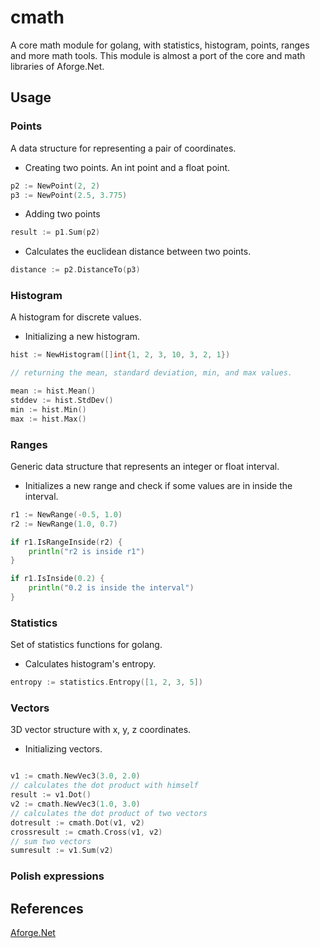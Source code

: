 # cmath

A core math module for golang, with statistics, histogram, points, ranges and more math tools. This module is almost a port of the core and math libraries of Aforge.Net.

## Usage

### Points

A data structure for representing a pair of coordinates.

- Creating two points. An int point and a float point.

```go
p2 := NewPoint(2, 2)
p3 := NewPoint(2.5, 3.775)
```

- Adding two points

```go
result := p1.Sum(p2)
```

- Calculates the euclidean distance between two points.

```go
distance := p2.DistanceTo(p3)
```

### Histogram

A histogram for discrete values.

- Initializing a new histogram.

```go
hist := NewHistogram([]int{1, 2, 3, 10, 3, 2, 1})

// returning the mean, standard deviation, min, and max values.

mean := hist.Mean()
stddev := hist.StdDev()
min := hist.Min()
max := hist.Max()
```

### Ranges

Generic data structure that represents an integer or float interval.

- Initializes a new range and check if some values are in inside the interval.

```go
r1 := NewRange(-0.5, 1.0)
r2 := NewRange(1.0, 0.7)

if r1.IsRangeInside(r2) {
    println("r2 is inside r1")
}

if r1.IsInside(0.2) {
    println("0.2 is inside the interval")
}
```
### Statistics

Set of statistics functions for golang.

- Calculates histogram's entropy.

```go
entropy := statistics.Entropy([1, 2, 3, 5])
```

### Vectors

3D vector structure with x, y, z coordinates.

- Initializing vectors.

```go

v1 := cmath.NewVec3(3.0, 2.0)
// calculates the dot product with himself
result := v1.Dot()
v2 := cmath.NewVec3(1.0, 3.0)
// calculates the dot product of two vectors
dotresult := cmath.Dot(v1, v2)
crossresult := cmath.Cross(v1, v2)
// sum two vectors
sumresult := v1.Sum(v2)
```

### Polish expressions

## References
[Aforge.Net](https://github.com/andrewkirillov/AForge.NET)